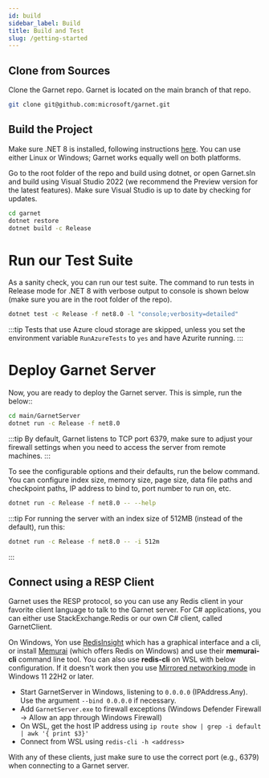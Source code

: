 ```yaml
---
id: build
sidebar_label: Build
title: Build and Test
slug: /getting-started
---
```


## Clone from Sources

Clone the Garnet repo. Garnet is located on the main branch of that repo.

```bash
git clone git@github.com:microsoft/garnet.git
```

## Build the Project

Make sure .NET 8 is installed, following instructions [here](https://dotnet.microsoft.com/en-us/download). You can use either Linux or Windows; Garnet works equally well on both platforms.

Go to the root folder of the repo and build using dotnet, or open Garnet.sln and build using Visual Studio 2022 (we recommend the Preview version for the latest features). Make sure Visual Studio is up to date by checking for updates.

```bash
cd garnet
dotnet restore
dotnet build -c Release
```

# Run our Test Suite

As a sanity check, you can run our test suite. The command to run tests in Release mode for .NET 8 with verbose output to console is shown below (make sure you are in the root folder of the repo).

```bash
dotnet test -c Release -f net8.0 -l "console;verbosity=detailed"
```

:::tip
Tests that use Azure cloud storage are skipped, unless you set the environment variable `RunAzureTests` to `yes` and have Azurite running.
:::

# Deploy Garnet Server

Now, you are ready to deploy the Garnet server. This is simple, run the below::

```bash
cd main/GarnetServer
dotnet run -c Release -f net8.0
```

:::tip
By default, Garnet listens to TCP port 6379, make sure to adjust your firewall settings when you need to access the server from remote machines.
:::

To see the configurable options and their defaults, run the below command. You can configure index size, memory size, page size, data file paths and checkpoint paths, IP address to bind to, port number to run on, etc.

```bash
dotnet run -c Release -f net8.0 -- --help
```

:::tip
For running the server with an index size of 512MB (instead of the default), run this:
```bash
dotnet run -c Release -f net8.0 -- -i 512m
```
:::

## Connect using a RESP Client

Garnet uses the RESP protocol, so you can use any Redis client in your favorite client language to talk to the Garnet server. For C# applications, you can either use StackExchange.Redis or our own C# client, called GarnetClient.

On Windows, Yon use <a href="https://github.com/RedisInsight/RedisInsight" target="_blank">RedisInsight</a> which has a graphical interface and a cli, or install 
<a href="https://www.memurai.com/" target="_blank">Memurai</a> (which offers Redis on Windows) and use their **memurai-cli** command line tool. You can also use **redis-cli** on WSL with below configuration. If it doesn't work then you use [Mirrored networking mode](https://learn.microsoft.com/en-us/windows/wsl/networking#mirrored-mode-networking) in Windows 11 22H2 or later.

- Start GarnetServer in Windows, listening to `0.0.0.0` (IPAddress.Any). Use the argument `--bind 0.0.0.0` if necessary.
- Add `GarnetServer.exe` to firewall exceptions (Windows Defender Firewall -> Allow an app through Windows Firewall)
- On WSL, get the host IP address using `ip route show | grep -i default | awk '{ print $3}'`
- Connect from WSL using `redis-cli -h <address>`

With any of these clients, just make sure to use the correct port (e.g., 6379) when connecting to a Garnet server.
